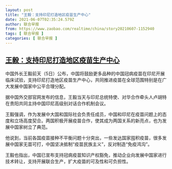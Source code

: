 ```yaml
---
layout: post
title: "王毅：支持印尼打造地区疫苗生产中心"
date: 2021-06-07T02:35:24.579Z
author: 联合早报
from: https://www.zaobao.com/realtime/china/story20210607-1152940
tags: [ 联合早报 ]
categories: [ 联合早报 ]
---
```

<!--1623081000000-->
[王毅：支持印尼打造地区疫苗生产中心](https://www.zaobao.com/realtime/china/story20210607-1152940)
------

<div>
<p>中国外长王毅前天（5日）公布，中国将鼓励更多品种的中国冠病疫苗在印尼开展临床试验，支持印尼打造地区疫苗生产中心，共同推进疫苗在全球范围特别是在广大发展中国家中公平合理分配。</p><p>据中国外交部官网发布的信息，王毅当天与印尼总统特使、对华合作牵头人卢胡特在贵阳共同主持中国印尼高级别对话合作机制会议。</p><p>王毅强调，作为发展中大国和国际社会负责任成员，中国和印尼在疫苗问题上的态度和立场高度契合。两国积极开展疫苗合作，使其成为两国关系的新亮点，也为发展中国家树立了典范。</p><section id="imu"><div id="dfp-ad-imu1">        </div></section><p>他说到，当前各国疫苗接种不平衡问题十分突出，一些发达国家囤积疫苗，很多发展中国家无苗可打，中国坚决抵制“疫苗民族主义”，反对制造“免疫鸿沟”。</p><p>王毅也指出，中国已宣布支持冠病疫苗知识产权豁免，推动企业向发展中国家进行技术转让，支持开展联合生产，扩大疫苗的可及性和可负担性。</p>      <div id="innity-in-post"></div><div id="dfp-ad-midarticlespecial">        </div>
</div>
